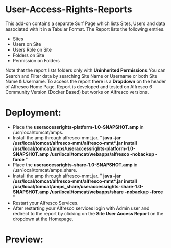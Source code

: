 # User-Access-Rights-Reports
This add-on contains a separate Surf Page which lists Sites, Users and data associated with it in a Tabular Format.
The Report lists the following entries.
* Sites
* Users on Site
* Users Role on Site
* Folders on Site
* Permission on Folders

Note that the report lists folders only with <b>Uninherited Permissions</b>
You can Search and Filter data by searching Site Name or Username or both Site Name & Username.
To access the report there is a <b>Dropdown</b> on the header of Alfresco Home Page.
Report is developed and tested on Alfresco 6 Community Version (Docker Based) but works on Alfresco versions.

# Deployment:
* Place the <b>useraccessrights-platform-1.0-SNAPSHOT.amp</b> in /usr/local/tomcat/amps.
* Install the amp through alfresco-mmt.jar. " <b>java -jar /usr/local/tomcat/alfresco-mmt/alfresco-mmt*.jar install  /usr/local/tomcat/amps/useraccessrights-platform-1.0-SNAPSHOT.amp /usr/local/tomcat/webapps/alfresco -nobackup -force</b> "
* Place the <b>useraccessrights-share-1.0-SNAPSHOT.amp</b> in /usr/local/tomcat/amps_share.
* Install the amp through alfresco-mmt.jar. " <b>java -jar /usr/local/tomcat/alfresco-mmt/alfresco-mmt*.jar install  /usr/local/tomcat/amps_share/useraccessrights-share-1.0-SNAPSHOT.amp /usr/local/tomcat/webapps/share -nobackup -force</b> "
* Restart your Alfresco Services.
* After restarting your Alfresco services login with Admin user and redirect to the report by clicking on the <b>Site User Access Report</b> on the dropdown at the Homepage.

# Preview:

